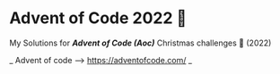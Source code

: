 # Advent of Code 2022 🎅

My Solutions for _**Advent of Code (Aoc)**_ Christmas challenges 🎅 (2022)

_ Advent of code --> https://adventofcode.com/ _



